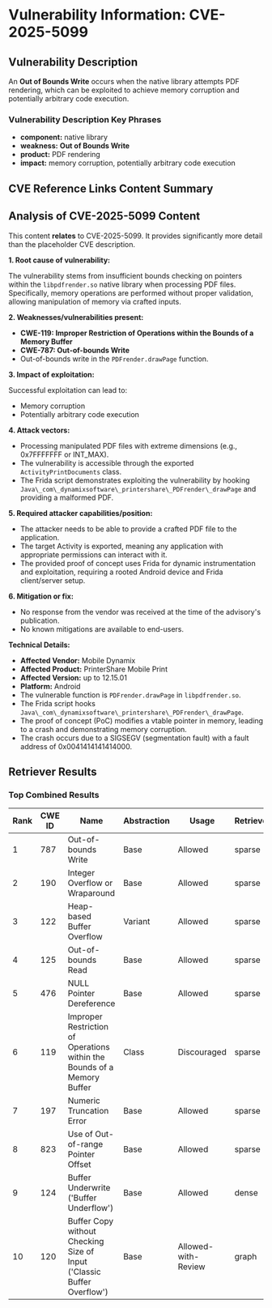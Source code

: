# Vulnerability Information: CVE-2025-5099

## Vulnerability Description
An **Out of Bounds Write** occurs when the native library attempts PDF rendering, which can be exploited to achieve memory corruption and potentially arbitrary code execution.

### Vulnerability Description Key Phrases
- **component:** native library
- **weakness:** **Out of Bounds Write**
- **product:** PDF rendering
- **impact:** memory corruption, potentially arbitrary code execution

## CVE Reference Links Content Summary
## Analysis of CVE-2025-5099 Content

This content **relates** to CVE-2025-5099. It provides significantly more detail than the placeholder CVE description.

**1. Root cause of vulnerability:**

The vulnerability stems from insufficient bounds checking on pointers within the `libpdfrender.so` native library when processing PDF files. Specifically, memory operations are performed without proper validation, allowing manipulation of memory via crafted inputs.

**2. Weaknesses/vulnerabilities present:**

*   **CWE-119: Improper Restriction of Operations within the Bounds of a Memory Buffer**
*   **CWE-787: Out-of-bounds Write**
*   Out-of-bounds write in the `PDFrender.drawPage` function.

**3. Impact of exploitation:**

Successful exploitation can lead to:

*   Memory corruption
*   Potentially arbitrary code execution

**4. Attack vectors:**

*   Processing manipulated PDF files with extreme dimensions (e.g., 0x7FFFFFFF or INT\_MAX).
*   The vulnerability is accessible through the exported `ActivityPrintDocuments` class.
*   The Frida script demonstrates exploiting the vulnerability by hooking `Java\_com\_dynamixsoftware\_printershare\_PDFrender\_drawPage` and providing a malformed PDF.

**5. Required attacker capabilities/position:**

*   The attacker needs to be able to provide a crafted PDF file to the application.
*   The target Activity is exported, meaning any application with appropriate permissions can interact with it.
*   The provided proof of concept uses Frida for dynamic instrumentation and exploitation, requiring a rooted Android device and Frida client/server setup.

**6. Mitigation or fix:**

*   No response from the vendor was received at the time of the advisory's publication.
*   No known mitigations are available to end-users.

**Technical Details:**

*   **Affected Vendor:** Mobile Dynamix
*   **Affected Product:** PrinterShare Mobile Print
*   **Affected Version:** up to 12.15.01
*   **Platform:** Android
*   The vulnerable function is `PDFrender.drawPage` in `libpdfrender.so`.
*   The Frida script hooks `Java\_com\_dynamixsoftware\_printershare\_PDFrender\_drawPage`.
*   The proof of concept (PoC) modifies a vtable pointer in memory, leading to a crash and demonstrating memory corruption.
*   The crash occurs due to a SIGSEGV (segmentation fault) with a fault address of 0x0041414141414000.

## Retriever Results

### Top Combined Results

| Rank | CWE ID | Name | Abstraction | Usage  | Retrievers | Individual Scores |
|------|--------|------|-------------|-------|------------|-------------------|
| 1 | 787 | Out-of-bounds Write | Base | Allowed | sparse | 0.227 |
| 2 | 190 | Integer Overflow or Wraparound | Base | Allowed | sparse | 0.217 |
| 3 | 122 | Heap-based Buffer Overflow | Variant | Allowed | sparse | 0.203 |
| 4 | 125 | Out-of-bounds Read | Base | Allowed | sparse | 0.202 |
| 5 | 476 | NULL Pointer Dereference | Base | Allowed | sparse | 0.196 |
| 6 | 119 | Improper Restriction of Operations within the Bounds of a Memory Buffer | Class | Discouraged | sparse | 0.193 |
| 7 | 197 | Numeric Truncation Error | Base | Allowed | sparse | 0.193 |
| 8 | 823 | Use of Out-of-range Pointer Offset | Base | Allowed | sparse | 0.187 |
| 9 | 124 | Buffer Underwrite ('Buffer Underflow') | Base | Allowed | dense | 0.578 |
| 10 | 120 | Buffer Copy without Checking Size of Input ('Classic Buffer Overflow') | Base | Allowed-with-Review | graph | 0.003 |


